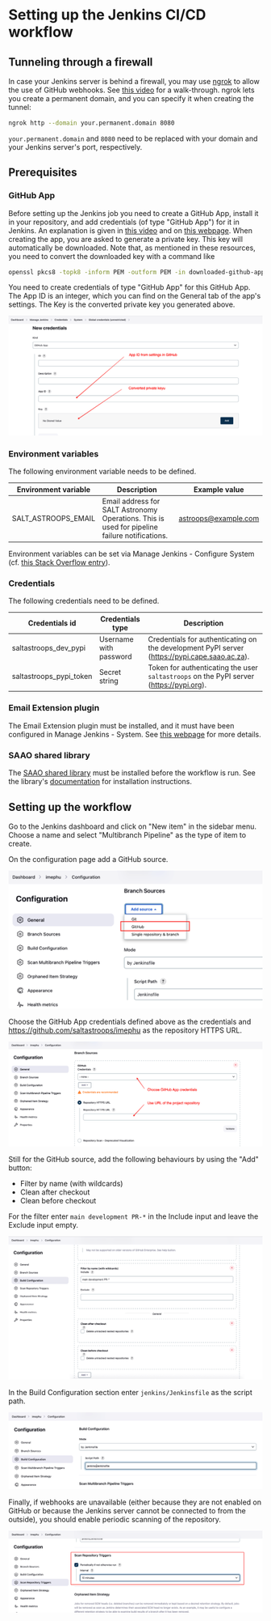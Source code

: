 # Setting up the Jenkins CI/CD workflow

## Tunneling through a firewall

In case your Jenkins server is behind a firewall, you may use [ngrok](https://ngrok.io) to allow the use of GitHub webhooks. See [this video](https://youtu.be/yMNJeWeE0qI) for a walk-through. ngrok lets you create a permanent domain, and you can specify it when creating the tunnel:

```bash
ngrok http --domain your.permanent.domain 8080
```

`your.permanent.domain` and `8080` need to be replaced with your domain and your Jenkins server's port, respectively.

## Prerequisites

### GitHub App

Before setting up the Jenkins job you need to create a GitHub App, install it in your repository, and add credentials (of type "GitHub App") for it in Jenkins. An explanation is given in [this video](https://youtu.be/aDmeeVDrp0o) and on [this webpage](https://docs.cloudbees.com/docs/cloudbees-ci/latest/cloud-admin-guide/github-app-auth). When creating the app, you are asked to generate a private key. This key will automatically be downloaded. Note that, as mentioned in these resources, you need to convert the downloaded key with a command like

```bash
openssl pkcs8 -topk8 -inform PEM -outform PEM -in downloaded-github-app-key.pem -out converted-github-app-key.pem -nocrypt
```

You need to create credentials of type "GitHub App" for this GitHub App. The App ID is an integer, which you can find on the General tab of the app's settings. The Key is the converted private key you generated above.

![GitHub App credentials](img/github_app_credentials.png)

### Environment variables

The following environment variable needs to be defined.

| Environment variable | Description                                                                                   | Example value        |
|----------------------|-----------------------------------------------------------------------------------------------|----------------------|
| SALT_ASTROOPS_EMAIL  | Email address for SALT Astronomy Operations. This is used for pipeline failure notifications. | astroops@example.com |

Environment variables can be set via Manage Jenkins - Configure System (cf. [this Stack Overflow entry](https://stackoverflow.com/questions/54207815/does-jenkins-have-a-feature-like-credentials-for-non-secrets)).

### Credentials

The following credentials need to be defined.

| Credentials id          | Credentials type       | Description                                                                                   |
|-------------------------|------------------------|-----------------------------------------------------------------------------------------------|
| saltastroops_dev_pypi   | Username with password | Credentials for authenticating on the development PyPI server (https://pypi.cape.saao.ac.za). | 
| saltastroops_pypi_token | Secret string          | Token for authenticating the user `saltastroops` on the PyPI server (https://pypi.org).       | 

### Email Extension plugin

The Email Extension plugin must be installed, and it must have been configured in Manage Jenkins - System. See [this webpage](https://www.edureka.co/blog/email-notification-in-jenkins/) for more details.

### SAAO shared library

The [SAAO shared library](https://github.com/saltastroops/saao-shared-jenkins-library.git) must be installed before the workflow is run. See the library's [documentation](https://github.com/saltastroops/saao-shared-jenkins-library#readme) for installation instructions. 

## Setting up the workflow

Go to the Jenkins dashboard and click on "New item" in the sidebar menu. Choose a name and select "Multibranch Pipeline" as the type of item to create.

On the configuration page add a GitHub source.

![Add a GitHub source](img/add-github-source.png)

Choose the GitHub App credentials defined above as the credentials and https://github.com/saltastroops/imephu as the repository HTTPS URL.

![Set the credentials and repository](img/github-credentials-and-repo.png)

Still for the GitHub source, add the following behaviours by using the "Add" button:

* Filter by name (with wildcards)
* Clean after checkout
* Clean before checkout

For the filter enter `main development PR-*` in the Include input and leave the Exclude input empty.

![Add the behaviours](img/github-source-behaviours.png)

In the Build Configuration section enter `jenkins/Jenkinsfile` as the script path.

![Choose the build configuration path](img/build-configuration.png)

Finally, if webhooks are unavailable (either because they are not enabled on GitHub or because the Jenkins server cannot be connected to from the outside), you should enable periodic scanning of the repository.

![Enable periodic scanning of the repository](img/polling.png)

